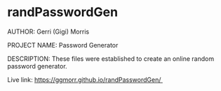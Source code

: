 # randPasswordGen

AUTHOR: 
  Gerri (Gigi) Morris

PROJECT NAME: 
  Password Generator

DESCRIPTION:
  These files were established to create an online random password generator.
  
  Live link: https://ggmorr.github.io/randPasswordGen/ 

